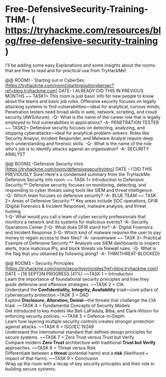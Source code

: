 # Free-DefensiveSecurity-Training-THM- ( https://tryhackme.com/resources/blog/free-defensive-security-training )

I'll be adding some easy Explanations and some insights about the rooms that are free to read and for practical use from TryHackMe!

@@ ROOM1 -
Starting out in CyberSec [https://tryhackme.com/room/startingoutincybersec?ref=blog.tryhackme.com] 
DATE- I ALREADY DID THIS IN PREVIOUS MONTHS
~~ TASK1=
This room is just basic info for new people to know about the teams and basic job roles.
Offensive security focuses on legally attacking systems to find vulnerabilities—ideal for analytical, curious minds; Penetration testers need broad skills in web, network, scripting, and cloud security (AWS/Azure).
-Q- What is the name of the career role that is legally employed to find vulnerabilities in applications?
-A- PENETRATION TESTER
~~ TASK2=
Defensive security focuses on detecting, analyzing, and stopping cyberattacks—ideal for analytical problem-solvers. Roles like Security Analyst, Incident Responder, and Malware Analyst require deep tech understanding and forensic skills.
-Q- What is the name of the role who's job is to identify attacks against an organisation?
-A- SECURITY ANALYST

@@ ROOM2 -Defensive Security Intro [https://tryhackme.com/room/defensivesecurityintro] DATE - I DID THIS PREVIOUSLY
Sure! Here's a condensed summary from the TryHackMe Defensive Security info room:
~~ TASK 1= Introduction to Defensive Security:** Defensive security focuses on monitoring, detecting, and responding to cyber threats using tools like SIEM and threat intelligence.  
-Q- Which team focuses on defensive security?
-A- BLUE TEAM
~~ TASK 2= Areas of Defensive Security:** Key areas include SOC operations, DFIR (Digital Forensics & Incident Response), malware analysis, and threat hunting.  
1-Q- What would you call a team of cyber security professionals that monitors a network and its systems for malicious events?
-A- Security Operations Center
2-Q- What does DFIR stand for?
-A- Digital Forensics and Incident Response
3-Q- Which kind of malware requires the user to pay money to regain access to their files?
-A- ransomware
~~ TASK 3= Practical Example of Defensive Security:** Analysts use SIEM dashboards to inspect alerts, trace malicious IPs, and block threats via firewall rules.
-Q- What is the flag that you obtained by following along?
-A- THM{THREAT-BLOCKED}

@@ ROOM3 –
Security Principles  [https://tryhackme.com/room/securityprinciples?ref=blog.tryhackme.com]  DATE – [18 SEPT]IN PROGRESS (41%)
~~TASK 1 = Introduction  
Learn the importance of foundational security principles and how they guide defensive and offensive strategies.
~~TASK 2 = CIA  
Understand the **Confidentiality, Integrity, Availability** triad—core pillars of cybersecurity protection.~TASK 3 = DAD  
Explore **Disclosure, Alteration, Denial**—the threats that challenge the CIA triad.
~~TASK 4 = Fundamental Concepts of Security Models  
Get introduced to key models like Bell-LaPadula, Biba, and Clark-Wilson for enforcing security policies.
~~TASK 5 = Defence-in-Depth  
Learn how layering multiple security controls creates stronger protection against attacks.
~~TASK 6 = ISO/IEC 19249  
Understand this international standard that defines design principles for secure systems.
~~TASK 7 = Zero Trust versus Trust but Verify  
Compare modern **Zero Trust** architecture with traditional **Trust but Verify** approaches.
~~TASK 8 = Threat versus Risk  
Differentiate between a **threat** (potential harm) and a **risk** (likelihood + impact of that harm).
~~TASK 9 = Conclusion  
Wrap up the room with a recap of key security principles and their role in building secure systems.


